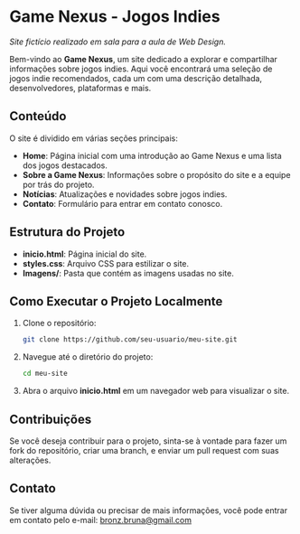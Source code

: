 # Game Nexus - Jogos Indies
_Site fictício realizado em sala para a aula de Web Design._

Bem-vindo ao **Game Nexus**, um site dedicado a explorar e compartilhar informações sobre jogos indies. Aqui você encontrará uma seleção de jogos indie recomendados, cada um com uma descrição detalhada, desenvolvedores, plataformas e mais.
## Conteúdo

O site é dividido em várias seções principais:

- **Home**: Página inicial com uma introdução ao Game Nexus e uma lista dos jogos destacados.
- **Sobre a Game Nexus**: Informações sobre o propósito do site e a equipe por trás do projeto.
- **Notícias**: Atualizações e novidades sobre jogos indies.
- **Contato**: Formulário para entrar em contato conosco.

## Estrutura do Projeto

- **inicio.html**: Página inicial do site.
- **styles.css**: Arquivo CSS para estilizar o site.
- **Imagens/**: Pasta que contém as imagens usadas no site.

## Como Executar o Projeto Localmente

1. Clone o repositório:
   ```bash
   git clone https://github.com/seu-usuario/meu-site.git

2. Navegue até o diretório do projeto:
   ```bash
   cd meu-site

3. Abra o arquivo **inicio.html** em um navegador web para visualizar o site.

## Contribuições
Se você deseja contribuir para o projeto, sinta-se à vontade para fazer um fork do repositório, criar uma branch, e enviar um pull request com suas alterações.

## Contato
Se tiver alguma dúvida ou precisar de mais informações, você pode entrar em contato pelo e-mail:
bronz.bruna@gmail.com

